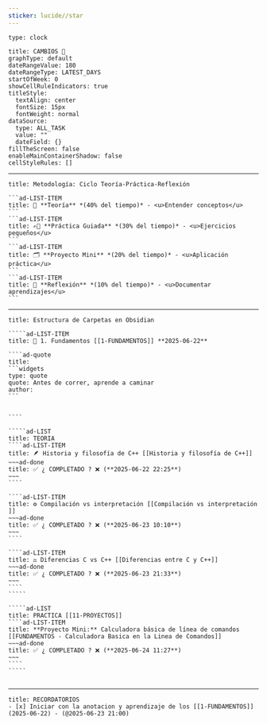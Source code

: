 ```yaml
---
sticker: lucide//star
---
```

```widgets
type: clock
```

```contributionGraph
title: CAMBIOS 📌
graphType: default
dateRangeValue: 180
dateRangeType: LATEST_DAYS
startOfWeek: 0
showCellRuleIndicators: true
titleStyle:
  textAlign: center
  fontSize: 15px
  fontWeight: normal
dataSource:
  type: ALL_TASK
  value: ""
  dateField: {}
fillTheScreen: false
enableMainContainerShadow: false
cellStyleRules: []

```
----
````ad-LIST
title: Metodología: Ciclo Teoría-Práctica-Reflexión

```ad-LIST-ITEM
title: 📝 **Teoría** *(40% del tiempo)* - <u>Entender conceptos</u>
```
```ad-LIST-ITEM
title: ✍🏻 **Práctica Guiada** *(30% del tiempo)* - <u>Ejercicios pequeños</u>
```
```ad-LIST-ITEM
title: 🗂️ **Proyecto Mini** *(20% del tiempo)* - <u>Aplicación práctica</u>
```
```ad-LIST-ITEM
title: 🤔 **Reflexión** *(10% del tiempo)* - <u>Documentar aprendizajes</u>
```
````
----
``````ad-LIST
title: Estructura de Carpetas en Obsidian

`````ad-LIST-ITEM
title: 📁 1. Fundamentos [[1-FUNDAMENTOS]] **2025-06-22**

````ad-quote
title: 
```widgets
type: quote
quote: Antes de correr, aprende a caminar
author: 
```


````

`````ad-LIST
title: TEORIA
````ad-LIST-ITEM
title: 🪶 Historia y filosofía de C++ [[Historia y filosofía de C++]]
~~~ad-done
title: ✅️ ¿ COMPLETADO ? ❌ (**2025-06-22 22:25**)
~~~
````

````ad-LIST-ITEM
title: ⚙️ Compilación vs interpretación [[Compilación vs interpretación ]]
~~~ad-done
title: ✅️ ¿ COMPLETADO ? ❌ (**2025-06-23 10:10**)
~~~
````

````ad-LIST-ITEM
title: ⚖️ Diferencias C vs C++ [[Diferencias entre C y C++]]
~~~ad-done
title: ✅️ ¿ COMPLETADO ? ❌ (**2025-06-23 21:33**)
~~~
````
`````

`````ad-LIST
title: PRACTICA [[11-PROYECTOS]]
````ad-LIST-ITEM
title: **Proyecto Mini:** Calculadora básica de línea de comandos [[FUNDAMENTOS - Calculadora Basica en la Linea de Comandos]]
~~~ad-done
title: ✅️ ¿ COMPLETADO ? ❌ (**2025-06-24 11:27**)
~~~
````
`````


``````
----
```ad-LIST
title: RECORDATORIOS
- [x] Iniciar con la anotacion y aprendizaje de los [[1-FUNDAMENTOS]] (2025-06-22) - (@2025-06-23 21:00)

```
